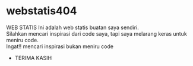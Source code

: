 # webstatis404
WEB STATIS
Ini adalah web statis buatan saya sendiri. <br>
Silahkan mencari inspirasi dari code saya, tapi saya melarang keras untuk meniru code.<br>
Ingat!! mencari inspirasi bukan meniru code <br>
- TERIMA KASIH
